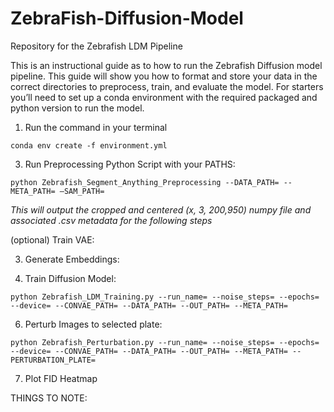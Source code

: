# ZebraFish-Diffusion-Model
Repository for the Zebrafish LDM Pipeline

This is an instructional guide as to how to run the Zebrafish Diffusion model pipeline.
This guide will show you how to format and store your data in the correct directories to preprocess, train, and evaluate the model.
For starters you’ll need to set up a conda environment with the required packaged and python version to run the model.

1. Run the command in your terminal
```
conda env create -f environment.yml
```
3. Run Preprocessing Python Script with your PATHS:
```
python Zebrafish_Segment_Anything_Preprocessing --DATA_PATH= --META_PATH= —SAM_PATH=
```
*This will output the cropped and centered (x, 3, 200,950) numpy file and associated .csv metadata for the following steps*

(optional) Train VAE:

3. Generate Embeddings:
   
4. Train Diffusion Model:
```
python Zebrafish_LDM_Training.py --run_name= --noise_steps= --epochs= --device= --CONVAE_PATH= --DATA_PATH= --OUT_PATH= --META_PATH=
```
6. Perturb Images to selected plate:
```
python Zebrafish_Perturbation.py --run_name= --noise_steps= --epochs= --device= --CONVAE_PATH= --DATA_PATH= --OUT_PATH= --META_PATH= --PERTURBATION_PLATE=
```
7. Plot FID Heatmap

THINGS TO NOTE:
 
